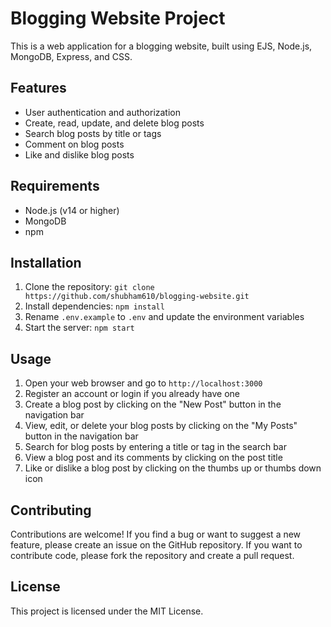 <h1>Blogging Website Project</h1><p>This is a web application for a blogging website, built using EJS, Node.js, MongoDB, Express, and CSS.</p><h2>Features</h2><ul><li>User authentication and authorization</li><li>Create, read, update, and delete blog posts</li><li>Search blog posts by title or tags</li><li>Comment on blog posts</li><li>Like and dislike blog posts</li></ul><h2>Requirements</h2><ul><li>Node.js (v14 or higher)</li><li>MongoDB</li><li>npm</li></ul><h2>Installation</h2><ol><li>Clone the repository: <code>git clone https://github.com/shubham610/blogging-website.git</code></li><li>Install dependencies: <code>npm install</code></li><li>Rename <code>.env.example</code> to <code>.env</code> and update the environment variables</li><li>Start the server: <code>npm start</code></li></ol><h2>Usage</h2><ol><li>Open your web browser and go to <code>http://localhost:3000</code></li><li>Register an account or login if you already have one</li><li>Create a blog post by clicking on the "New Post" button in the navigation bar</li><li>View, edit, or delete your blog posts by clicking on the "My Posts" button in the navigation bar</li><li>Search for blog posts by entering a title or tag in the search bar</li><li>View a blog post and its comments by clicking on the post title</li><li>Like or dislike a blog post by clicking on the thumbs up or thumbs down icon</li></ol><h2>Contributing</h2><p>Contributions are welcome! If you find a bug or want to suggest a new feature, please create an issue on the GitHub repository. If you want to contribute code, please fork the repository and create a pull request.</p><h2>License</h2><p>This project is licensed under the MIT License.</p>
